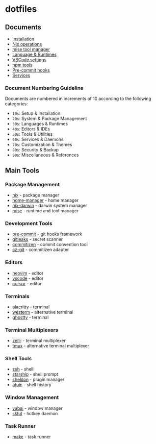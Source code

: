# dotfiles

## Documents

- [Installation](docs/10_installation.md)
- [Nix operations](docs/20_nix.md)
- [mise tool manager](docs/25_mise.md)
- [Language & Runtimes](docs/30_languages.md)
- [VSCode settings](docs/40_vscode.md)
- [npm tools](docs/50_npm_tools.md)
- [Pre-commit hooks](docs/51_pre_commit.md)
- [Services](docs/60_services.md)

### Document Numbering Guideline

Documents are numbered in increments of 10 according to the following categories:

- `10s`: Setup & Installation
- `20s`: System & Package Management
- `30s`: Languages & Runtimes
- `40s`: Editors & IDEs
- `50s`: Tools & Utilities
- `60s`: Services & Daemons
- `70s`: Customization & Themes
- `80s`: Security & Backup
- `90s`: Miscellaneous & References

## Main Tools

### Package Management

- [nix](https://nixos.org/) - package manager
- [home-manager](https://github.com/nix-community/home-manager) - home manager
- [nix-darwin](https://github.com/LnL7/nix-darwin) - darwin system manager
- [mise](https://mise.jdx.dev/) - runtime and tool manager

### Development Tools

- [pre-commit](https://pre-commit.com/) - git hooks framework
- [gitleaks](https://github.com/gitleaks/gitleaks) - secret scanner
- [commitizen](https://github.com/commitizen/cz-cli) - commit convention tool
- [cz-git](https://github.com/Zhengqbbb/cz-git) - commitizen adapter

### Editors

- [neovim](https://neovim.io/) - editor
- [vscode](https://code.visualstudio.com/) - editor
- [cursor](https://www.cursor.com/) - editor

### Terminals

- [alacritty](https://github.com/alacritty/alacritty) - terminal
- [wezterm](https://github.com/wez/wezterm) - alternative terminal
- [ghostty](https://github.com/ghostty/ghostty) - terminal

### Terminal Multiplexers

- [zellij](https://github.com/zellij-org/zellij) - terminal multiplexer
- [tmux](https://github.com/tmux/tmux) - alternative terminal multiplexer

### Shell Tools

- [zsh](https://www.zsh.org/) - shell
- [starship](https://starship.rs/) - shell prompt
- [sheldon](https://github.com/rossmacarthur/sheldon) - plugin manager
- [atuin](https://github.com/atuinsh/atuin) - shell history

### Window Management

- [yabai](https://github.com/koekeishiya/yabai) - window manager
- [skhd](https://github.com/koekeishiya/skhd) - hotkey daemon

### Task Runner

- [make](https://www.gnu.org/software/make/) - task runner
